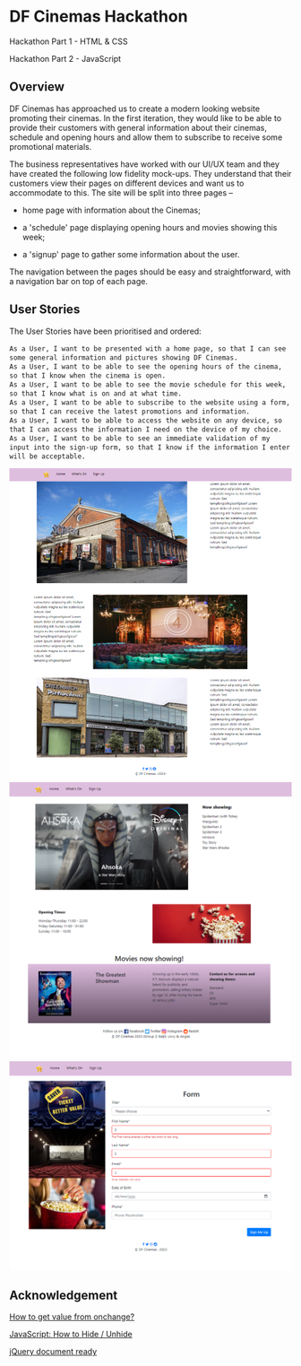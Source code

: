# DF Cinemas Hackathon
Hackathon Part 1 - HTML & CSS

Hackathon Part 2 - JavaScript

## Overview
DF Cinemas has approached us to create a modern looking website promoting their cinemas. In the first iteration, they would like to be able to provide their customers with general information about their cinemas, schedule and opening hours and allow them to subscribe to receive some promotional materials.

The business representatives have worked with our UI/UX team and they have created the following low fidelity mock-ups. They understand that their customers view their pages on different devices and want us to accommodate to this. The site will be split into three pages –

- home page with information about the Cinemas;

- a 'schedule' page displaying opening hours and movies showing this week;

- a 'signup' page to gather some information about the user.

The navigation between the pages should be easy and straightforward, with a navigation bar on top of each page.


## User Stories
The User Stories have been prioritised and ordered:
```
As a User, I want to be presented with a home page, so that I can see some general information and pictures showing DF Cinemas.
As a User, I want to be able to see the opening hours of the cinema, so that I know when the cinema is open.
As a User, I want to be able to see the movie schedule for this week, so that I know what is on and at what time.
As a User, I want to be able to subscribe to the website using a form, so that I can receive the latest promotions and information.
As a User, I want to be able to access the website on any device, so that I can access the information I need on the device of my choice.
As a User, I want to be able to see an immediate validation of my input into the sign-up form, so that I know if the information I enter will be acceptable.
```



![home page](images/homePage.png)
![images/whatsOn.png.png](images/whatsOn.png)
![sign up](images/signUp.png)


## Acknowledgement 

[How to get value from onchange?](https://stackoverflow.com/questions/33812497/how-to-get-value-from-onchange)

[JavaScript: How to Hide / Unhide <div>](https://stackoverflow.com/questions/14092940/javascript-how-to-hide-unhide-div)

[jQuery document ready](http://learn.jquery.com/using-jquery-core/document-ready/)